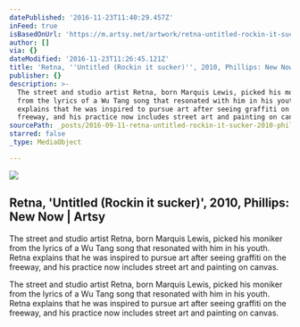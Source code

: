 ```yaml
---
datePublished: '2016-11-23T11:40:29.457Z'
inFeed: true
isBasedOnUrl: 'https://m.artsy.net/artwork/retna-untitled-rockin-it-sucker'
author: []
via: {}
dateModified: '2016-11-23T11:26:45.121Z'
title: 'Retna, ''Untitled (Rockin it sucker)'', 2010, Phillips: New Now | Artsy'
publisher: {}
description: >-
  The street and studio artist Retna, born Marquis Lewis, picked his moniker
  from the lyrics of a Wu Tang song that resonated with him in his youth. Retna
  explains that he was inspired to pursue art after seeing graffiti on the
  freeway, and his practice now includes street art and painting on canvas.
sourcePath: _posts/2016-09-11-retna-untitled-rockin-it-sucker-2010-phillips-new-no.md
starred: false
_type: MediaObject

---
```

<article style=""><img src="https://imgflo.herokuapp.com/graph/2b2431f8e7ba7b0/108506430f2e44cf1a16f41fd9acf113/noop.jpg?input=https%3A%2F%2Fd32dm0rphc51dk.cloudfront.net%2FGQnIQLaNzrB7-9EhIoGFXA%2Flarge.jpg" /><h1>Retna, 'Untitled (Rockin it sucker)', 2010, Phillips: New Now | Artsy</h1><p>The street and studio artist Retna, born Marquis Lewis, picked his moniker from the lyrics of a Wu Tang song that resonated with him in his youth. Retna explains that he was inspired to pursue art after seeing graffiti on the freeway, and his practice now includes street art and painting on canvas.</p></article>

The street and studio artist Retna, born Marquis Lewis, picked his moniker from the lyrics of a Wu Tang song that resonated with him in his youth. Retna explains that he was inspired to pursue art after seeing graffiti on the freeway, and his practice now includes street art and painting on canvas.